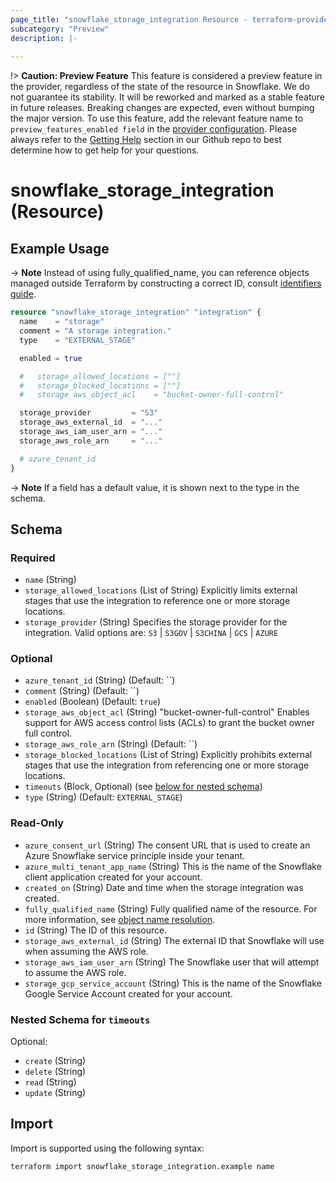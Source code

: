 ```yaml
---
page_title: "snowflake_storage_integration Resource - terraform-provider-snowflake"
subcategory: "Preview"
description: |-
  
---
```


!> **Caution: Preview Feature** This feature is considered a preview feature in the provider, regardless of the state of the resource in Snowflake. We do not guarantee its stability. It will be reworked and marked as a stable feature in future releases. Breaking changes are expected, even without bumping the major version. To use this feature, add the relevant feature name to `preview_features_enabled field` in the [provider configuration](https://registry.terraform.io/providers/snowflakedb/snowflake/latest/docs#schema). Please always refer to the [Getting Help](https://github.com/snowflakedb/terraform-provider-snowflake?tab=readme-ov-file#getting-help) section in our Github repo to best determine how to get help for your questions.

# snowflake_storage_integration (Resource)



## Example Usage

-> **Note** Instead of using fully_qualified_name, you can reference objects managed outside Terraform by constructing a correct ID, consult [identifiers guide](../guides/identifiers_rework_design_decisions#new-computed-fully-qualified-name-field-in-resources).
<!-- TODO(SNOW-1634854): include an example showing both methods-->

```terraform
resource "snowflake_storage_integration" "integration" {
  name    = "storage"
  comment = "A storage integration."
  type    = "EXTERNAL_STAGE"

  enabled = true

  #   storage_allowed_locations = [""]
  #   storage_blocked_locations = [""]
  #   storage_aws_object_acl    = "bucket-owner-full-control"

  storage_provider         = "S3"
  storage_aws_external_id  = "..."
  storage_aws_iam_user_arn = "..."
  storage_aws_role_arn     = "..."

  # azure_tenant_id
}
```

-> **Note** If a field has a default value, it is shown next to the type in the schema.

<!-- schema generated by tfplugindocs -->
## Schema

### Required

- `name` (String)
- `storage_allowed_locations` (List of String) Explicitly limits external stages that use the integration to reference one or more storage locations.
- `storage_provider` (String) Specifies the storage provider for the integration. Valid options are: `S3` | `S3GOV` | `S3CHINA` | `GCS` | `AZURE`

### Optional

- `azure_tenant_id` (String) (Default: ``)
- `comment` (String) (Default: ``)
- `enabled` (Boolean) (Default: `true`)
- `storage_aws_object_acl` (String) "bucket-owner-full-control" Enables support for AWS access control lists (ACLs) to grant the bucket owner full control.
- `storage_aws_role_arn` (String) (Default: ``)
- `storage_blocked_locations` (List of String) Explicitly prohibits external stages that use the integration from referencing one or more storage locations.
- `timeouts` (Block, Optional) (see [below for nested schema](#nestedblock--timeouts))
- `type` (String) (Default: `EXTERNAL_STAGE`)

### Read-Only

- `azure_consent_url` (String) The consent URL that is used to create an Azure Snowflake service principle inside your tenant.
- `azure_multi_tenant_app_name` (String) This is the name of the Snowflake client application created for your account.
- `created_on` (String) Date and time when the storage integration was created.
- `fully_qualified_name` (String) Fully qualified name of the resource. For more information, see [object name resolution](https://docs.snowflake.com/en/sql-reference/name-resolution).
- `id` (String) The ID of this resource.
- `storage_aws_external_id` (String) The external ID that Snowflake will use when assuming the AWS role.
- `storage_aws_iam_user_arn` (String) The Snowflake user that will attempt to assume the AWS role.
- `storage_gcp_service_account` (String) This is the name of the Snowflake Google Service Account created for your account.

<a id="nestedblock--timeouts"></a>
### Nested Schema for `timeouts`

Optional:

- `create` (String)
- `delete` (String)
- `read` (String)
- `update` (String)

## Import

Import is supported using the following syntax:

```shell
terraform import snowflake_storage_integration.example name
```
